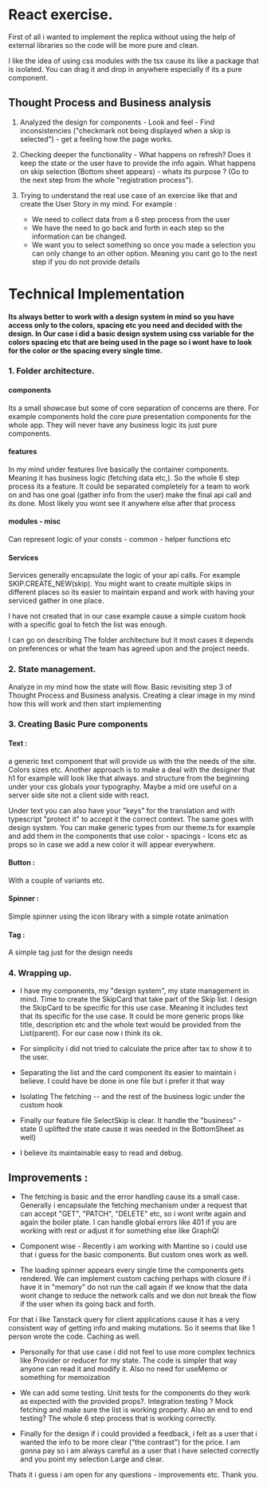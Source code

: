 # React exercise.

First of all i wanted to implement the replica without using the help of external libraries so the code will be more pure and clean.

I like the idea of using css modules with the tsx cause its like a package that is isolated. You can drag it and drop in anywhere especially if its a pure component.

## Thought Process and Business analysis

1. Analyzed the design for components - Look and feel - Find inconsistencies ("checkmark not being displayed when a skip is selected") - get a feeling how the page works.

2. Checking deeper the functionality - What happens on refresh? Does it keep the state or the user have to provide the info again. What happens on skip selection (Bottom sheet appears) - whats its purpose ? (Go to the next step from the whole "registration process").

3. Trying to understand the real use case of an exercise like that and create the User Story in my mind. For example :
   - We need to collect data from a 6 step process from the user
   - We have the need to go back and forth in each step so the information can be changed.
   - We want you to select something so once you made a selection you can only change to an other option. Meaning you cant go to the next step if you do not provide details

# Technical Implementation

#### Its always better to work with a design system in mind so you have access only to the colors, spacing etc you need and decided with the design. In Our case i did a basic design system using css variable for the colors spacing etc that are being used in the page so i wont have to look for the color or the spacing every single time.

### 1. Folder architecture.

#### components

Its a small showcase but some of core separation of concerns are there. For example components hold the core pure presentation components for the whole app. They will never have any business logic its just pure components.

#### features

In my mind under features live basically the container components. Meaning it has business logic (fetching data etc,). So the whole 6 step process its a feature. It could be separated completely for a team to work on and has one goal (gather info from the user) make the final api call and its done. Most likely you wont see it anywhere else after that process

#### modules - misc

Can represent logic of your consts - common - helper functions etc

#### Services

Services generally encapsulate the logic of your api calls. For example SKIP.CREATE_NEW(skip). You might want to create multiple skips in different places so its easier to maintain expand and work with having your serviced gather in one place.

I have not created that in our case example cause a simple custom hook with a specific goal to fetch the list was enough.

I can go on describing The folder architecture but it most cases it depends on preferences or what the team has agreed upon and the project needs.

### 2. State management.

Analyze in my mind how the state will flow. Basic revisiting step 3 of Thought Process and Business analysis. Creating a clear image in my mind how this will work and then start implementing

### 3. Creating Basic Pure components

#### Text :

a generic text component that will provide us with the the needs of the site. Colors sizes etc. Another approach is to make a deal with the designer that h1 for example will look like that always. and structure from the beginning under your css globals your typography. Maybe a mid ore useful on a server side site not a client side with react.

Under text you can also have your "keys" for the translation and with typescript "protect it" to accept it the correct context. The same goes with design system. You can make generic types from our theme.ts for example and add them in the components that use color - spacings - Icons etc as props so in case we add a new color it will appear everywhere.

#### Button :

With a couple of variants etc.

#### Spinner :

Simple spinner using the icon library with a simple rotate animation

#### Tag :

A simple tag just for the design needs

### 4. Wrapping up.

- I have my components, my "design system", my state management in mind. Time to create the SkipCard that take part of the Skip list. I design the SkipCard to be specific for this use case. Meaning it includes text that its specific for the use case. It could be more generic props like title, description etc and the whole text would be provided from the List(parent). For our case now i think its ok.

- For simplicity i did not tried to calculate the price after tax to show it to the user.

- Separating the list and the card component its easier to maintain i believe. I could have be done in one file but i prefer it that way

- Isolating The fetching -- and the rest of the business logic under the custom hook

- Finally our feature file SelectSkip is clear. It handle the "business" - state (I uplifted the state cause it was needed in the BottomSheet as well)

- I believe its maintainable easy to read and debug.

## Improvements :

- The fetching is basic and the error handling cause its a small case. Generally i encapsulate the fetching mechanism under a request that can accept "GET", "PATCH", "DELETE" etc, so i wont write again and again the boiler plate. I can handle global errors like 401 if you are working with rest or adjust it for something else like GraphQl

- Component wise - Recently i am working with Mantine so i could use that i guess for the basic components. But custom ones work as well.

- The loading spinner appears every single time the components gets rendered. We can implement custom caching perhaps with closure if i have it in "memory" do not run the call again if we know that the data wont change to reduce the network calls and we don not break the flow if the user when its going back and forth.

For that i like Tanstack query for client applications cause it has a very consistent way of getting info and making mutations. So it seems that like 1 person wrote the code. Caching as well.

- Personally for that use case i did not feel to use more complex technics like Provider or reducer for my state. The code is simpler that way anyone can read it and modify it. Also no need for useMemo or something for memoization

- We can add some testing. Unit tests for the components do they work as expected with the provided props?. Integration testing ? Mock fetching and make sure the list is working property. Also an end to end testing? The whole 6 step process that is working correctly.

- Finally for the design if i could provided a feedback, i felt as a user that i wanted the info to be more clear ("the contrast") for the price. I am gonna pay so i am always careful as a user that i have selected correctly and you point my selection Large and clear.

Thats it i guess i am open for any questions - improvements etc. Thank you.
